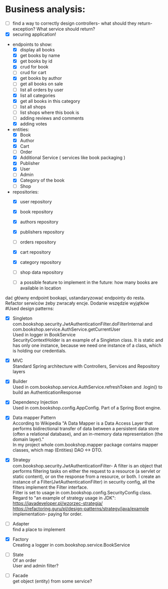 # Business analysis:
  - [ ] find a way to correctly design controllers- what should they return- exception? What service should return? 
  - [x] securing application!
  - endpoints to show:
    - [X] display all books
    - [x] get books by name
    - [X] get books by id
    - [x] crud for book
    - [ ] crud for cart
    - [x] get books by author
    - [ ] get all books on sale
    - [ ] list all orders by user 
    - [X] list all categories
    - [X] get all books in this category
    - [ ] list all shops
    - [ ] list shops where this book is
    - [ ] adding reviews and comments
    - [X] adding votes
  - entities:
    - [x] Book
    - [x] Author
    - [X] Cart
    - [ ] Order
    - [X] Additional Service ( services like book packaging )
    - [x] Publisher
    - [X] User
    - [ ] Admin
    - [X] Category of the book 
    - [ ] Shop
  - repositories:
    - [X] user repository
    - [X] book repository
    - [X] authors repository 
    - [X] publishers repository
    - [ ] orders repository
    - [X] cart repository 
    - [X] category repository
    - [ ] shop data repository
    - [ ] a possible feature to implement in the future: how many books are available in location
    
    
dać główny endpoint bookapi, ustandaryzować endpointy do resta. Refactor serwiców żeby zwracały encje. Dodanie wszędzie wyjątków
#Used design patterns:
  - [X] Singleton\
  com.bookshop.security.JwtAuthenticationFilter.doFilterInternal and com.bookshop.service.AuthService.getCurrentUser\
  Used in logger in BookService\
  SecurityContextHolder is an example of a Singleton class. It is static and has only one instance, because we need one instance of a class, which is holding our credentials.
  - [X] MVC  
  Standard Spring architecture with Controllers, Services and Repository layers
  - [X] Builder  
  Used in com.bookshop.service.AuthService.refreshToken and .login() to build an AuthenticationResponse 
  - [X] Dependency Injection  
   Used in com.bookshop.config.AppConfig. Part of a Spring Boot engine.
  - [X] Data mapper Pattern\
    According to Wikipedia "A Data Mapper is a Data Access Layer that performs bidirectional transfer of data between a persistent data store 
    (often a relational database), and an in-memory data representation (the domain layer)."\
    In my project whole com.bookshop.mapper package contains mapper classes, which map (Entities) DAO <-> DTO.
  - [X] Strategy\
  com.bookshop.security.JwtAuthenticationFilter- A filter is an object that performs filtering tasks on either the request to a resource (a servlet or static content), or on the response from a resource, or both.
  I create an instance of a Filter(JwtAuthenticationFilter) in security config, all the filters implement the Filter interface.\
  Filter is set to usage in com.bookshop.config.SecurityConfig class.
  Regard to "an example of strategy usage in JDK":\
  https://javadeveloper.pl/wzorzec-strategia/ \
  https://refactoring.guru/pl/design-patterns/strategy/java/example  
  implementation- paying for order.
  - [ ] Adapter\
  find a place to implement
  - [X] Factory\
  Creating a logger in com.bookshop.service.BookService
  - [ ] State\
  Of an order\
  User and admin filter?
  - [ ] Facade\
  get object (entity) from some service?
  
  
  
    
     

